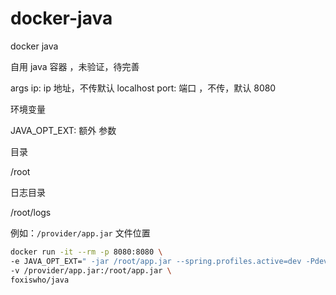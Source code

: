 # docker-java
docker java



自用 java 容器 ，未验证，待完善


args 
 ip: ip 地址，不传默认 localhost
 port: 端口 ，不传，默认 8080
 
环境变量

 JAVA_OPT_EXT: 额外 参数


目录

/root

日志目录

/root/logs



例如：`/provider/app.jar` 文件位置

```bash
docker run -it --rm -p 8080:8080 \
-e JAVA_OPT_EXT=" -jar /root/app.jar --spring.profiles.active=dev -Pdev" \
-v /provider/app.jar:/root/app.jar \
foxiswho/java
```
